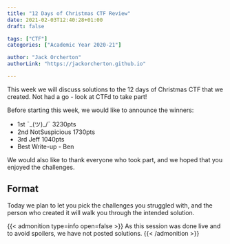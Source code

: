 ```yaml
---
title: "12 Days of Christmas CTF Review"
date: 2021-02-03T12:40:28+01:00
draft: false

tags: ["CTF"]
categories: ["Academic Year 2020-21"]

author: "Jack Orcherton" 
authorLink: "https://jackorcherton.github.io"

---
```


This week we will discuss solutions to the 12 days of Christmas CTF that we created. Not had a go - look at CTFd to take part! 

Before starting this week, we would like to announce the winners:
- 1st ¯\_(ツ)_/¯ 3230pts
- 2nd NotSuspicious 1730pts
- 3rd Jeff 1040pts
- Best Write-up - Ben

We would also like to thank everyone who took part, and we hoped that you enjoyed the challenges.

## Format
Today we plan to let you pick the challenges you struggled with, and the person who created it will walk you through the intended solution.

{{< admonition type=info open=false >}} 
As this session was done live and to avoid spoilers, we have not posted solutions.
{{< /admonition >}}

